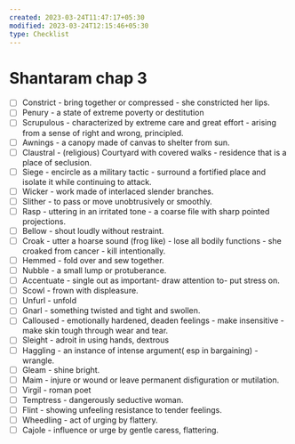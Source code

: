 ```yaml
---
created: 2023-03-24T11:47:17+05:30
modified: 2023-03-24T12:15:46+05:30
type: Checklist
---
```


# Shantaram chap 3

- [ ] Constrict - bring together or compressed - she constricted her lips.
- [ ] Penury - a state of extreme poverty or destitution
- [ ] Scrupulous - characterized by extreme care and great effort - arising from a sense of right and wrong, principled.
- [ ] Awnings - a canopy made of canvas to shelter from sun.
- [ ] Claustral - (religious) Courtyard with covered walks - residence that is a place of seclusion.
- [ ] Siege - encircle as a military tactic - surround a fortified place and isolate it while continuing to attack.
- [ ] Wicker - work made of interlaced slender branches.
- [ ] Slither - to pass or move unobtrusively or smoothly.
- [ ] Rasp - uttering in an irritated tone - a coarse file with sharp pointed projections.
- [ ] Bellow - shout loudly without restraint.
- [ ] Croak - utter a hoarse sound (frog like) - lose all bodily functions - she croaked from cancer - kill intentionally.
- [ ] Hemmed - fold over and sew together.
- [ ] Nubble - a small lump or protuberance.
- [ ] Accentuate - single out as important- draw attention to- put stress on.
- [ ] Scowl - frown with displeasure.
- [ ] Unfurl - unfold
- [ ] Gnarl - something twisted and tight and swollen.
- [ ] Calloused - emotionally hardened, deaden feelings - make insensitive - make skin tough through wear and tear.
- [ ] Sleight - adroit in using hands, dextrous 
- [ ] Haggling - an instance of intense argument( esp in bargaining) - wrangle.
- [ ] Gleam - shine bright.
- [ ] Maim - injure or wound or leave permanent disfiguration or mutilation.
- [ ] Virgil - roman poet
- [ ] Temptress - dangerously seductive woman.
- [ ] Flint - showing unfeeling resistance to tender feelings.
- [ ] Wheedling - act of urging by flattery.
- [ ] Cajole - influence or urge by gentle caress, flattering.
